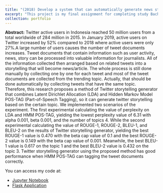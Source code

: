 ```yaml
---
title: "(2018) Develop a system that can automatically generate news stories from Twitter data by applying Part-of-Speech Latent Dirichlet Allocation (POSLDA) and Context Free Grammar (CFG) to extract relevant topics."
excerpt: "This project is my final assignment for completing study Bachelor in Computer Science Universitas Diponegoro."
collection: portfolio
---
```


**Abstract:**
Twitter active users in Indonesia reached 50 million users from a total worldwide of 284 million in 2015. In January 2019, active users on Twitter increased by 52% compared to 2018 where active users were only 27%.A large number of users causes the number of tweet documents increases. Tweet documents that contain information such as user activity, news, story can be processed into valuable information for journalists. All of the information collected then arranged based on related tweets into a storytelling that will become news/article. The whole process is still done manually by collecting one by one for each tweet and most of the tweet documents are collected from the trending topic. Actually, that should be done automatically by collecting tweets that have the same topic. Therefore, this research proposes a method of Twitter storytelling generator that combines Latent Dirichlet Allocation (LDA) and Hidden Markov Model POS-TAG (Part-of-Speech Tagging), so it can generate twitter storytelling based on the certain topic. We implemented two scenarios of the experiment. The first experimental calculating the value of perplexity on LDA and HMM POS-TAG, yielding the lowest perplexity value of 6.31 with alpha 0.001, beta 0.001, and the number of topics 4. While the second experimental calculating the value of ROUGE-1, ROUGE-2, BLEU-1, and BLEU-2 on the results of Twitter storytelling generator, yielding the best ROUGE-1 value is 0.470 with the beta cap value of 0.1 and the best ROUGE-2 value is 0.149 with the beta cap value of 0.001. Meanwhile, the best BLEU-1 value is 0.617 on the topic 1 and the best BLEU-2 value is 0.432 on the topic 3. Twitter storytelling generator using the proposed method has good performance when HMM POS-TAG can tagging the tweet documents correctly.

You can access my code at:
- [Jupyter Notebook](https://github.com/yasirabd/POSLDA-Storytelling-Twitter)
- [Flask Application](https://github.com/yasirabd/flask-storytelling-twitter)
